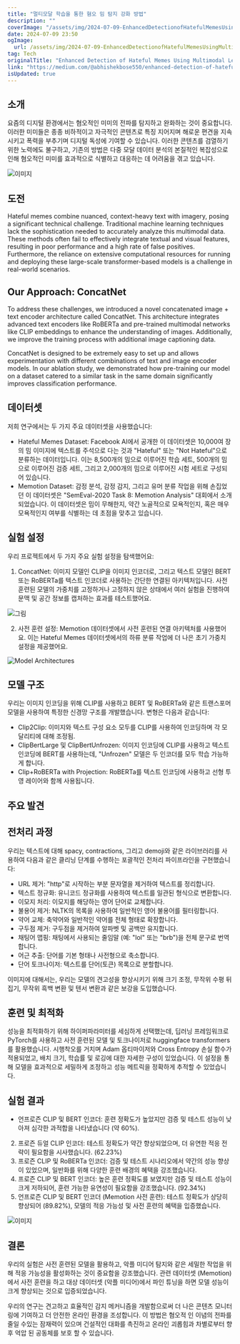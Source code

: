 ```yaml
---
title: "멀티모달 학습을 통한 혐오 밈 탐지 강화 방법"
description: ""
coverImage: "/assets/img/2024-07-09-EnhancedDetectionofHatefulMemesUsingMultimodalLearning_0.png"
date: 2024-07-09 23:50
ogImage:
  url: /assets/img/2024-07-09-EnhancedDetectionofHatefulMemesUsingMultimodalLearning_0.png
tag: Tech
originalTitle: "Enhanced Detection of Hateful Memes Using Multimodal Learning"
link: "https://medium.com/@abhishekbose550/enhanced-detection-of-hateful-memes-using-multimodal-learning-70c3a1dab74a"
isUpdated: true
---
```


## 소개

요즘의 디지털 환경에서는 혐오적인 미미의 전파를 탐지하고 완화하는 것이 중요합니다. 이러한 미미들은 종종 비하적이고 자극적인 콘텐츠로 특징 지어지며 해로운 편견을 지속시키고 폭력을 부추기며 디지털 독성에 기여할 수 있습니다. 이러한 콘텐츠를 검열하기 위한 노력에도 불구하고, 기존의 방법은 다중 모달 데이터 분석의 본질적인 복잡성으로 인해 혐오적인 미미를 효과적으로 식별하고 대응하는 데 어려움을 겪고 있습니다.

![이미지](/assets/img/2024-07-09-EnhancedDetectionofHatefulMemesUsingMultimodalLearning_0.png)

## 도전

<div class="content-ad"></div>

Hateful memes combine nuanced, context-heavy text with imagery, posing a significant technical challenge. Traditional machine learning techniques lack the sophistication needed to accurately analyze this multimodal data. These methods often fail to effectively integrate textual and visual features, resulting in poor performance and a high rate of false positives. Furthermore, the reliance on extensive computational resources for running and deploying these large-scale transformer-based models is a challenge in real-world scenarios.

## Our Approach: ConcatNet

To address these challenges, we introduced a novel concatenated image + text encoder architecture called ConcatNet. This architecture integrates advanced text encoders like RoBERTa and pre-trained multimodal networks like CLIP embeddings to enhance the understanding of images. Additionally, we improve the training process with additional image captioning data.

ConcatNet is designed to be extremely easy to set up and allows experimentation with different combinations of text and image encoder models. In our ablation study, we demonstrated how pre-training our model on a dataset catered to a similar task in the same domain significantly improves classification performance.

<div class="content-ad"></div>

## 데이터셋

저희 연구에서는 두 가지 주요 데이터셋을 사용했습니다:

- Hateful Memes Dataset: Facebook AI에서 공개한 이 데이터셋은 10,000여 장의 밈 이미지에 텍스트를 주석으로 다는 것과 "Hateful" 또는 "Not Hateful"으로 분류하는 데이터입니다. 이는 8,500개의 밈으로 이루어진 학습 세트, 500개의 밈으로 이루어진 검증 세트, 그리고 2,000개의 밈으로 이루어진 시험 세트로 구성되어 있습니다.
- Memotion Dataset: 감정 분석, 감정 감지, 그리고 유머 분류 작업을 위해 손집었던 이 데이터셋은 "SemEval-2020 Task 8: Memotion Analysis" 대회에서 소개되었습니다. 이 데이터셋은 밈이 무해한지, 약간 노골적으로 모욕적인지, 혹은 매우 모욕적인지 여부를 식별하는 데 초점을 맞추고 있습니다.

## 실험 설정

<div class="content-ad"></div>

우리 프로젝트에서 두 가지 주요 실험 설정을 탐색했어요:

1. ConcatNet: 이미지 모델인 CLIP을 이미지 인코더로, 그리고 텍스트 모델인 BERT 또는 RoBERTa를 텍스트 인코더로 사용하는 간단한 연결된 아키텍처입니다. 사전 훈련된 모델의 가중치를 고정하거나 고정하지 않은 상태에서 여러 실험을 진행하여 문맥 및 공간 정보를 캡처하는 효과를 테스트했어요.

![그림](/assets/img/2024-07-09-EnhancedDetectionofHatefulMemesUsingMultimodalLearning_1.png)

2. 사전 훈련 설정: Memotion 데이터셋에서 사전 훈련된 연결 아키텍처를 사용했어요. 이는 Hateful Memes 데이터셋에서의 하류 분류 작업에 더 나은 초기 가중치 설정을 제공했어요.

<div class="content-ad"></div>

![Model Architectures](/assets/img/2024-07-09-EnhancedDetectionofHatefulMemesUsingMultimodalLearning_2.png)

## 모델 구조

우리는 이미지 인코딩을 위해 CLIP를 사용하고 BERT 및 RoBERTa와 같은 트랜스포머 모델을 사용하여 특정한 신경망 구조를 개발했습니다. 변형은 다음과 같습니다:

- Clip2Clip: 이미지와 텍스트 구성 요소 모두를 CLIP를 사용하여 인코딩하며 각 모달리티에 대해 조정됨.
- ClipBertLarge 및 ClipBertUnfrozen: 이미지 인코딩에 CLIP를 사용하고 텍스트 인코딩에 BERT를 사용하는데, "Unfrozen" 모델은 두 인코더를 모두 학습 가능하게 합니다.
- Clip+RoBERTa with Projection: RoBERTa를 텍스트 인코딩에 사용하고 선형 투영 레이어와 함께 사용됩니다.

<div class="content-ad"></div>

## 주요 발견

## 전처리 과정

우리는 텍스트에 대해 spacy, contractions, 그리고 demoji와 같은 라이브러리를 사용하여 다음과 같은 클리닝 단계를 수행하는 포괄적인 전처리 파이프라인을 구현했습니다:

- URL 제거: "http"로 시작하는 부분 문자열을 제거하여 텍스트를 정리합니다.
- 텍스트 정규화: 유니코드 정규화를 사용하여 텍스트를 일관된 형식으로 변환합니다.
- 이모지 처리: 이모지를 해당하는 영어 단어로 교체합니다.
- 불용어 제거: NLTK의 목록을 사용하여 일반적인 영어 불용어를 필터링합니다.
- 약어 교체: 축약어와 일반적인 약어를 전체 형태로 확장합니다.
- 구두점 제거: 구두점을 제거하여 알파벳 및 공백만 유지합니다.
- 채팅어 맵핑: 채팅에서 사용되는 줄임말 (예: "lol" 또는 "brb")을 전체 문구로 번역합니다.
- 어근 추출: 단어를 기본 형태나 사전형으로 축소합니다.
- 단어 토크나이저: 텍스트를 단어(토큰) 목록으로 분할합니다.

<div class="content-ad"></div>

이미지에 대해서는, 우리는 모델의 견고성을 향상시키기 위해 크기 조정, 무작위 수평 뒤집기, 무작위 흑백 변환 및 텐서 변환과 같은 보강을 도입했습니다.

## 훈련 및 최적화

성능을 최적화하기 위해 하이퍼파라미터를 세심하게 선택했는데, 딥러닝 프레임워크로 PyTorch를 사용하고 사전 훈련된 모델 및 토크나이저로 huggingface transformers를 활용했습니다. 시행착오를 거치며 Adam 옵티마이저와 Cross Entropy 손실 함수가 적용되었고, 배치 크기, 학습률 및 로깅에 대한 자세한 구성이 있었습니다. 이 설정을 통해 모델을 효과적으로 세밀하게 조정하고 성능 메트릭을 정확하게 추적할 수 있었습니다.

## 실험 결과

<div class="content-ad"></div>

- 언프로즌 CLIP 및 BERT 인코더: 훈련 정확도가 높았지만 검증 및 테스트 성능이 낮아져 심각한 과적합을 나타냈습니다 (약 60%).

2. 프로즌 듀얼 CLIP 인코더: 테스트 정확도가 약간 향상되었으며, 더 유연한 적응 전략이 필요함을 시사했습니다. (62.23%)
3. 프로즌 CLIP 및 RoBERTa 인코더: 검증 및 테스트 시나리오에서 약간의 성능 향상이 있었으며, 일반화를 위해 다양한 훈련 배경의 혜택을 강조했습니다.
4. 프로즌 CLIP 및 BERT 인코더: 높은 훈련 정확도를 보였지만 검증 및 테스트 성능이 크게 저하되어, 훈련 가능한 유연성이 필요함을 강조했습니다. (92.34%)
5. 언프로즌 CLIP 및 BERT 인코더 (Memotion 사전 훈련): 테스트 정확도가 상당히 향상되어 (89.82%), 모델의 적응 가능성 및 사전 훈련의 혜택을 입증했습니다.

![이미지](/assets/img/2024-07-09-EnhancedDetectionofHatefulMemesUsingMultimodalLearning_3.png)

## 결론

우리의 실험은 사전 훈련된 모델을 활용하고, 악플 미디어 탐지와 같은 세밀한 작업을 위해 적응 가능성을 활성화하는 것이 중요함을 강조했습니다. 관련 데이터셋 (Memotion)에서 사전 훈련을 하고 대상 데이터셋 (악플 미디어)에서 파인 튜닝을 하면 모델 성능이 크게 향상되는 것으로 입증되었습니다.

<div class="content-ad"></div>

우리의 연구는 견고하고 효율적인 감지 메커니즘을 개발함으로써 더 나은 콘텐츠 모니터링에 기여하고 더 안전한 온라인 환경을 조성합니다. 이 방법은 혐오적 인 이념의 전파를 줄일 수있는 잠재력이 있으며 건설적인 대화를 촉진하고 온라인 괴롭힘과 차별로부터 향후 억압 된 공동체를 보호 할 수 있습니다.
